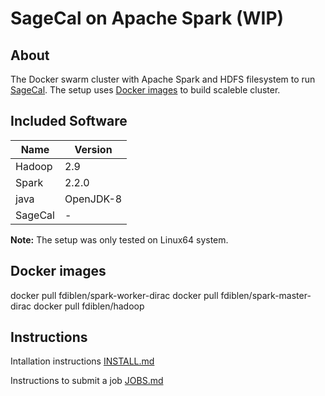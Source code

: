 # SageCal on Apache Spark (WIP)

## About

The Docker swarm cluster with Apache Spark and HDFS filesystem to run [SageCal](https://github.com/nlesc-dirac/sagecal). The setup uses [Docker images](https://github.com/nlesc-dirac/spark-archsci-images) to build scaleble cluster.


## Included Software
| Name    | Version   |
| ------- | --------- |
| Hadoop  | 2.9       |
| Spark   | 2.2.0     |
| java    | OpenJDK-8 |
| SageCal | -         |

**Note:** The setup was only tested on Linux64 system.

## Docker images []()

docker pull fdiblen/spark-worker-dirac
docker pull fdiblen/spark-master-dirac
docker pull fdiblen/hadoop

## Instructions

Intallation instructions [INSTALL.md](docs/INSTALL.md)

Instructions to submit a job [JOBS.md](docs/JOBS.md)
